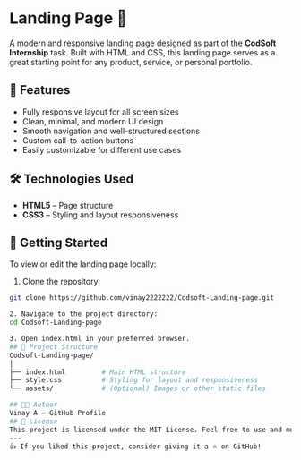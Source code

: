 # Landing Page 🚀

A modern and responsive landing page designed as part of the **CodSoft Internship** task. Built with HTML and CSS, this landing page serves as a great starting point for any product, service, or personal portfolio.

## 🌟 Features

- Fully responsive layout for all screen sizes
- Clean, minimal, and modern UI design
- Smooth navigation and well-structured sections
- Custom call-to-action buttons
- Easily customizable for different use cases

## 🛠️ Technologies Used

- **HTML5** – Page structure
- **CSS3** – Styling and layout responsiveness

## 🚀 Getting Started

To view or edit the landing page locally:

1. Clone the repository:
```bash
git clone https://github.com/vinay2222222/Codsoft-Landing-page.git

2. Navigate to the project directory:
cd Codsoft-Landing-page

3. Open index.html in your preferred browser.
## 📁 Project Structure
Codsoft-Landing-page/
│
├── index.html         # Main HTML structure
├── style.css          # Styling for layout and responsiveness
└── assets/            # (Optional) Images or other static files

## 🧑‍💻 Author
Vinay A – GitHub Profile
## 📄 License
This project is licensed under the MIT License. Feel free to use and modify it as needed.
---
👍 If you liked this project, consider giving it a ⭐ on GitHub!

